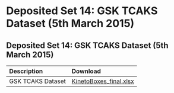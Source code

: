 # Deposited Set 14: GSK TCAKS Dataset \(5th March 2015\)

## Deposited Set 14: GSK TCAKS Dataset \(5th March 2015\)

| Description | Download |
| :--- | :--- |
| GSK TCAKS Dataset | [KinetoBoxes\_final.xlsx](https://ftp.ebi.ac.uk/pub/databases/chembl/ChEMBLNTD/set14_gsk/KinetoBoxes_final.xlsx) |

